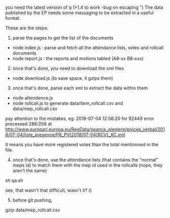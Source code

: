 you need the latest version of q (>1.4 to work -bug on escaping ")
The data published by the EP needs some massaging to be extracted in a useful format.

These are the steps:

1) parse the pages to get the list of the documents

- node index.js : parse and fetch all the attendance lists, votes and rollcall documents
- node report.js : the reports and motions tabled (A8-xx B8-xxx)

2) once that's done, you need to download the xml files

- node download.js (to save space, it gzips them)

3) once that's done, parse each xml to extract the data within them

- node attendence.js
- node rollcall.js to generate data/item_rollcall.csv and data/mep_rollcall.csv

pay attention to the mistakes, eg:
2018-07-04 12:56:20 for 92449 error processed 286/256 at http://www.europarl.europa.eu/RegData/seance_pleniere/proces_verbal/2018/07-04/liste_presence/P8_PV(2018)07-04(RCV)_XC.xml

It means you have more registered votes than the total mentionned in the file.

4) once that's done, use the attendance lists (that contains the "normal" meps id) to match them with the mep id used in the rollcalls (nope, they aren't the same)

sh qa.sh


see, that wasn't that difficult, wasn't it? (</irony>)

5) before git pushing, 

gzip data/mep_rollcall.csv 

